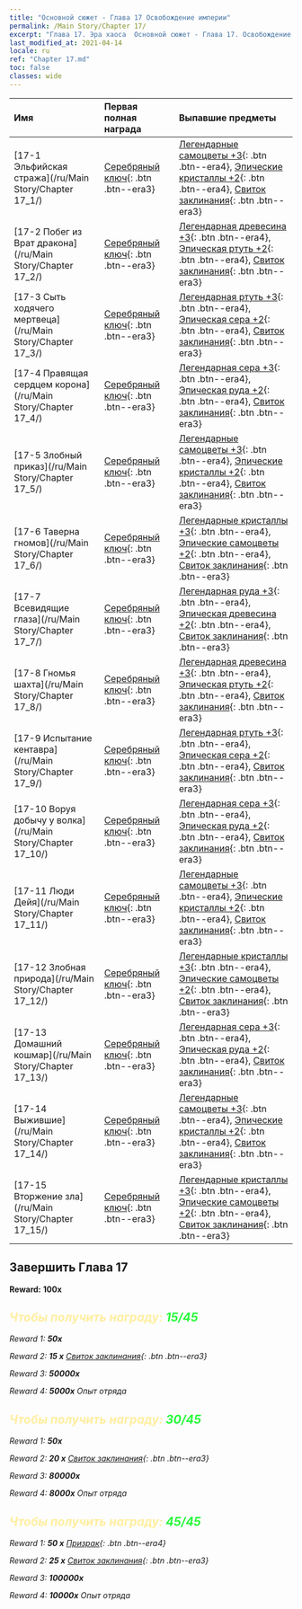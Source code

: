 ```yaml
---
title: "Основной сюжет - Глава 17 Освобождение империи"
permalink: /Main Story/Chapter 17/
excerpt: "Глава 17. Эра хаоса  Основной сюжет - Глава 17. Освобождение империи"
last_modified_at: 2021-04-14
locale: ru
ref: "Chapter 17.md"
toc: false
classes: wide
---
```


  | Имя |  Первая полная награда | Выпавшие предметы |
  |:------------|:------------|:------------| 
  | [17-1 Эльфийская стража](/ru/Main Story/Chapter 17_1/) | [Серебряный ключ](/ru/Items/con_693/){: .btn .btn--era3} | [Легендарные самоцветы +3](/ru/Items/mat_58/){: .btn .btn--era4}, [Эпические кристаллы +2](/ru/Items/mat_52/){: .btn .btn--era4}, [Свиток заклинания](/ru/Items/con_694/){: .btn .btn--era3} |
  | [17-2 Побег из Врат дракона](/ru/Main Story/Chapter 17_2/) | [Серебряный ключ](/ru/Items/con_693/){: .btn .btn--era3} | [Легендарная древесина +3](/ru/Items/mat_55/){: .btn .btn--era4}, [Эпическая ртуть +2](/ru/Items/mat_49/){: .btn .btn--era4}, [Свиток заклинания](/ru/Items/con_694/){: .btn .btn--era3} |
  | [17-3 Сыть ходячего мертвеца](/ru/Main Story/Chapter 17_3/) | [Серебряный ключ](/ru/Items/con_693/){: .btn .btn--era3} | [Легендарная ртуть +3](/ru/Items/mat_56/){: .btn .btn--era4}, [Эпическая сера +2](/ru/Items/mat_50/){: .btn .btn--era4}, [Свиток заклинания](/ru/Items/con_694/){: .btn .btn--era3} |
  | [17-4 Правящая сердцем корона](/ru/Main Story/Chapter 17_4/) | [Серебряный ключ](/ru/Items/con_693/){: .btn .btn--era3} | [Легендарная сера +3](/ru/Items/mat_57/){: .btn .btn--era4}, [Эпическая руда +2](/ru/Items/mat_47/){: .btn .btn--era4}, [Свиток заклинания](/ru/Items/con_694/){: .btn .btn--era3} |
  | [17-5 Злобный приказ](/ru/Main Story/Chapter 17_5/) | [Серебряный ключ](/ru/Items/con_693/){: .btn .btn--era3} | [Легендарные самоцветы +3](/ru/Items/mat_58/){: .btn .btn--era4}, [Эпические кристаллы +2](/ru/Items/mat_52/){: .btn .btn--era4}, [Свиток заклинания](/ru/Items/con_694/){: .btn .btn--era3} |
  | [17-6 Таверна гномов](/ru/Main Story/Chapter 17_6/) | [Серебряный ключ](/ru/Items/con_693/){: .btn .btn--era3} | [Легендарные кристаллы +3](/ru/Items/mat_59/){: .btn .btn--era4}, [Эпические самоцветы +2](/ru/Items/mat_51/){: .btn .btn--era4}, [Свиток заклинания](/ru/Items/con_694/){: .btn .btn--era3} |
  | [17-7 Всевидящие глаза](/ru/Main Story/Chapter 17_7/) | [Серебряный ключ](/ru/Items/con_693/){: .btn .btn--era3} | [Легендарная руда +3](/ru/Items/mat_54/){: .btn .btn--era4}, [Эпическая древесина +2](/ru/Items/mat_48/){: .btn .btn--era4}, [Свиток заклинания](/ru/Items/con_694/){: .btn .btn--era3} |
  | [17-8 Гномья шахта](/ru/Main Story/Chapter 17_8/) | [Серебряный ключ](/ru/Items/con_693/){: .btn .btn--era3} | [Легендарная древесина +3](/ru/Items/mat_55/){: .btn .btn--era4}, [Эпическая ртуть +2](/ru/Items/mat_49/){: .btn .btn--era4}, [Свиток заклинания](/ru/Items/con_694/){: .btn .btn--era3} |
  | [17-9 Испытание кентавра](/ru/Main Story/Chapter 17_9/) | [Серебряный ключ](/ru/Items/con_693/){: .btn .btn--era3} | [Легендарная ртуть +3](/ru/Items/mat_56/){: .btn .btn--era4}, [Эпическая сера +2](/ru/Items/mat_50/){: .btn .btn--era4}, [Свиток заклинания](/ru/Items/con_694/){: .btn .btn--era3} |
  | [17-10 Воруя добычу у волка](/ru/Main Story/Chapter 17_10/) | [Серебряный ключ](/ru/Items/con_693/){: .btn .btn--era3} | [Легендарная сера +3](/ru/Items/mat_57/){: .btn .btn--era4}, [Эпическая руда +2](/ru/Items/mat_47/){: .btn .btn--era4}, [Свиток заклинания](/ru/Items/con_694/){: .btn .btn--era3} |
  | [17-11 Люди Дейя](/ru/Main Story/Chapter 17_11/) | [Серебряный ключ](/ru/Items/con_693/){: .btn .btn--era3} | [Легендарные самоцветы +3](/ru/Items/mat_58/){: .btn .btn--era4}, [Эпические кристаллы +2](/ru/Items/mat_52/){: .btn .btn--era4}, [Свиток заклинания](/ru/Items/con_694/){: .btn .btn--era3} |
  | [17-12 Злобная природа](/ru/Main Story/Chapter 17_12/) | [Серебряный ключ](/ru/Items/con_693/){: .btn .btn--era3} | [Легендарные кристаллы +3](/ru/Items/mat_59/){: .btn .btn--era4}, [Эпические самоцветы +2](/ru/Items/mat_51/){: .btn .btn--era4}, [Свиток заклинания](/ru/Items/con_694/){: .btn .btn--era3} |
  | [17-13 Домашний кошмар](/ru/Main Story/Chapter 17_13/) | [Серебряный ключ](/ru/Items/con_693/){: .btn .btn--era3} | [Легендарная сера +3](/ru/Items/mat_57/){: .btn .btn--era4}, [Эпическая руда +2](/ru/Items/mat_47/){: .btn .btn--era4}, [Свиток заклинания](/ru/Items/con_694/){: .btn .btn--era3} |
  | [17-14 Выжившие](/ru/Main Story/Chapter 17_14/) | [Серебряный ключ](/ru/Items/con_693/){: .btn .btn--era3} | [Легендарные самоцветы +3](/ru/Items/mat_58/){: .btn .btn--era4}, [Эпические кристаллы +2](/ru/Items/mat_52/){: .btn .btn--era4}, [Свиток заклинания](/ru/Items/con_694/){: .btn .btn--era3} |
  | [17-15 Вторжение зла](/ru/Main Story/Chapter 17_15/) | [Серебряный ключ](/ru/Items/con_693/){: .btn .btn--era3} | [Легендарные кристаллы +3](/ru/Items/mat_59/){: .btn .btn--era4}, [Эпические самоцветы +2](/ru/Items/mat_51/){: .btn .btn--era4}, [Свиток заклинания](/ru/Items/con_694/){: .btn .btn--era3} |


## Завершить Глава 17

 **Reward:**  **100x** <i class="fas fa-gem"/>



## <span style="color: #ffeea0">Чтобы получить награду: </span><span style="color: #27f73a">15/45</span>

 Reward 1:  **50x** <i class="fas fa-gem"/>

 Reward 2: **15 x** [Свиток заклинания](/ru/Items/con_694/){: .btn .btn--era3}

 Reward 3:  **50000x** <i class="fas fa-coins"/>

 Reward 4:  **5000x** Опыт отряда



## <span style="color: #ffeea0">Чтобы получить награду: </span><span style="color: #27f73a">30/45</span>

 Reward 1:  **50x** <i class="fas fa-gem"/>

 Reward 2: **20 x** [Свиток заклинания](/ru/Items/con_694/){: .btn .btn--era3}

 Reward 3:  **80000x** <i class="fas fa-coins"/>

 Reward 4:  **8000x** Опыт отряда



## <span style="color: #ffeea0">Чтобы получить награду: </span><span style="color: #27f73a">45/45</span>

 Reward 1: **50 x** [Призрак](/ru/Items/unt_210/){: .btn .btn--era4}

 Reward 2: **25 x** [Свиток заклинания](/ru/Items/con_694/){: .btn .btn--era3}

 Reward 3:  **100000x** <i class="fas fa-coins"/>

 Reward 4:  **10000x** Опыт отряда

